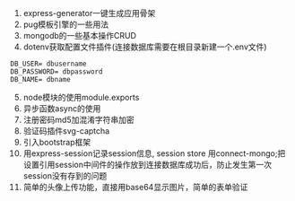 1. express-generator一键生成应用骨架
2. pug模板引擎的一些用法
3. mongodb的一些基本操作CRUD
4. dotenv获取配置文件插件(连接数据库需要在根目录新建一个.env文件)
````
DB_USER= dbusername
DB_PASSWORD= dbpassword
DB_NAME= dbname

````
5. node模块的使用module.exports
6. 异步函数async的使用
7. 注册密码md5加混淆字符串加密
8. 验证码插件svg-captcha
9. 引入bootstrap框架
10. 用express-session记录session信息, session store 用connect-mongo;把设置引用session中间件的操作放到连接数据库成功后，防止发生第一次session没有存到的问题
11. 简单的头像上传功能，直接用base64显示图片，简单的表单验证
